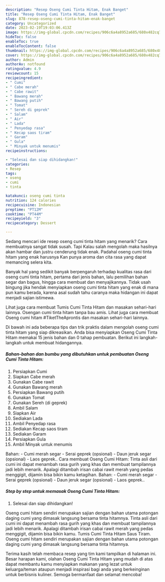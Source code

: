 ```yaml
---
description: "Resep Oseng Cumi Tinta Hitam, Enak Banget"
title: "Resep Oseng Cumi Tinta Hitam, Enak Banget"
slug: 878-resep-oseng-cumi-tinta-hitam-enak-banget
category: Uncategorized
date: 2023-02-19T19:03:06.413Z
image: https://img-global.cpcdn.com/recipes/906c6a4a8952a685/680x482cq70/oseng-cumi-tinta-hitam-foto-resep-utama.jpg
hideToc: false
enableToc: true
enableTocContent: false
thumbnail: https://img-global.cpcdn.com/recipes/906c6a4a8952a685/680x482cq70/oseng-cumi-tinta-hitam-foto-resep-utama.jpg
cover: https://img-global.cpcdn.com/recipes/906c6a4a8952a685/680x482cq70/oseng-cumi-tinta-hitam-foto-resep-utama.jpg
author: Admin
authorAv: notfound
ratingvalue: 4.9
reviewcount: 15
recipeingredient:
- " Cumi"
- " Cabe merah"
- " Cabe rawit"
- " Bawang merah"
- " Bawang putih"
- " Tomat"
- " Sereh di geprek"
- " Salam"
- " Air"
- " Lada"
- " Penyedap rasa"
- " Kecap saos tiram"
- " Garam"
- " Gula"
- " Minyak untuk menumis"
recipeinstructions:

- "Selesai dan siap dihidangkan!"
categories:
- Resep
tags:
- oseng
- cumi
- tinta

katakunci: oseng cumi tinta 
nutrition: 124 calories
recipecuisine: Indonesian
preptime: "PT12M"
cooktime: "PT44M"
recipeyield: "3"
recipecategory: Dessert

---
```



Sedang mencari ide resep oseng cumi tinta hitam yang menarik? Cara membuatnya sangat tidak susah. Tapi Kalau salah mengolah maka hasilnya akan hambar dan justru cenderung tidak enak. Padahal oseng cumi tinta hitam yang enak harusnya Kan punya aroma dan cita rasa yang dapat memancing selera kita.


Banyak hal yang sedikit banyak berpengaruh terhadap kualitas rasa dari oseng cumi tinta hitam, pertama dari jenis bahan, lalu pemilihan bahan segar dan bagus, hingga cara membuat dan menyajikannya. Tidak usah bingung jika hendak menyiapkan oseng cumi tinta hitam yang enak di mana pun kamu berada, karena asal sudah tahu caranya maka hidangan ini dapat menjadi sajian istimewa.

Lihat juga cara membuat Tumis Cumi Tinta Hitam dan masakan sehari-hari lainnya. Osengan cumi tinta hitam tanpa bau amis. Lihat juga cara membuat Oseng cumi hitam #TiketTheAprontis dan masakan sehari-hari lainnya.


Di bawah ini ada beberapa tips dan trik praktis dalam mengolah oseng cumi tinta hitam yang siap dikreasikan. Anda bisa menyiapkan Oseng Cumi Tinta Hitam memakai 15 jenis bahan dan 0 tahap pembuatan. Berikut ini langkah-langkah untuk membuat hidangannya.

<!--inarticleads1-->

##### Bahan-bahan dan bumbu yang dibutuhkan untuk pembuatan Oseng Cumi Tinta Hitam:

1. Persiapkan  Cumi
1. Siapkan  Cabe merah
1. Gunakan  Cabe rawit
1. Gunakan  Bawang merah
1. Persiapkan  Bawang putih
1. Gunakan  Tomat
1. Gunakan  Sereh (di geprek)
1. Ambil  Salam
1. Siapkan  Air
1. Sediakan  Lada
1. Ambil  Penyedap rasa
1. Sediakan  Kecap saos tiram
1. Sediakan  Garam
1. Persiapkan  Gula
1. Ambil  Minyak untuk menumis


Bahan: - Cumi merah segar - Serai geprek (opsional) - Daun jeruk segar (opsional) - Laos geprek.. Cara membuat Oseng Cumi Hitam: Tinta asli dari cumi ini dapat menambah rasa gurih yang khas dan membuat tampilannya jadi lebih menarik. Apalagi ditambah irisan cabai rawit merah yang pedas menggigit, dijamin bisa bikin kamu ketagihan. Bahan: - Cumi merah segar - Serai geprek (opsional) - Daun jeruk segar (opsional) - Laos geprek.. 

<!--inarticleads2-->

##### Step by step untuk memasak Oseng Cumi Tinta Hitam:


1. Selesai dan siap dihidangkan!

Oseng cumi hitam sendiri merupakan sajian dengan bahan utama potongan daging cumi yang dimasak langsung bersama tinta hitamnya. Tinta asli dari cumi ini dapat menambah rasa gurih yang khas dan membuat tampilannya jadi lebih menarik. Apalagi ditambah irisan cabai rawit merah yang pedas menggigit, dijamin bisa bikin kamu. Tumis Cumi Tinta Hitam Saus Tiram. Oseng cumi hitam sendiri merupakan sajian dengan bahan utama potongan daging cumi yang dimasak langsung bersama tinta hitamnya. 

Terima kasih telah membaca resep yang tim kami tampilkan di halaman ini. Besar harapan kami, olahan Oseng Cumi Tinta Hitam yang mudah di atas dapat membantu kamu menyiapkan makanan yang lezat untuk keluarga/teman ataupun menjadi inspirasi bagi anda yang berkeinginan untuk berbisnis kuliner. Semoga bermanfaat dan selamat mencoba!
